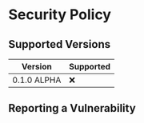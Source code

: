 # Security Policy

## Supported Versions

| Version       | Supported          |
| ------------- | ------------------ |
| 0.1.0 ALPHA   | :x:                |

## Reporting a Vulnerability


